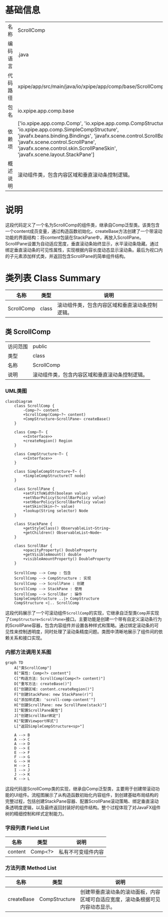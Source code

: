 # 基础信息

|      |      |
|------|------|
| 名称 | ScrollComp |
| 编码语言 | .java |
| 代码路径 | xpipe/app/src/main/java/io/xpipe/app/comp/base/ScrollComp.java |
| 包名 | io.xpipe.app.comp.base |
| 依赖项 | ['io.xpipe.app.comp.Comp', 'io.xpipe.app.comp.CompStructure', 'io.xpipe.app.comp.SimpleCompStructure', 'javafx.beans.binding.Bindings', 'javafx.scene.control.ScrollBar', 'javafx.scene.control.ScrollPane', 'javafx.scene.control.skin.ScrollPaneSkin', 'javafx.scene.layout.StackPane'] |
| 概述说明 | 滚动组件类，包含内容区域和垂直滚动条控制逻辑。 |

# 说明

这段代码定义了一个名为ScrollComp的组件类，继承自Comp泛型类。该类包含一个content成员变量，通过构造函数初始化。createBase方法创建了一个带滚动功能的界面结构：将content包装在StackPane中，再放入ScrollPane。ScrollPane设置为自动适应宽度，垂直滚动条始终显示，水平滚动条隐藏。通过绑定垂直滚动条的可见性属性，实现根据内容长度动态显示滚动条。最后为视口内的子元素添加样式类，并返回包含ScrollPane的简单组件结构。

# 类列表 Class Summary

| 名称   | 类型  | 说明 |
|-------|------|-------------|
| ScrollComp | class | 滚动组件类，包含内容区域和垂直滚动条控制逻辑。 |



## 类 ScrollComp

|      |      |
|------|------|
| 访问范围 | public |
| 类型 | class |
| 名称 | ScrollComp |
| 说明 | 滚动组件类，包含内容区域和垂直滚动条控制逻辑。 |


### UML类图

```mermaid
classDiagram
    class ScrollComp {
        -Comp~?~ content
        +ScrollComp(Comp~?~ content)
        +CompStructure~ScrollPane~ createBase()
    }

    class Comp~T~ {
        <<Interface>>
        +createRegion() Region
    }

    class CompStructure~T~ {
        <<Interface>>
    }

    class SimpleCompStructure~T~ {
        +SimpleCompStructure(T node)
    }

    class ScrollPane {
        +setFitToWidth(boolean value)
        +setVbarPolicy(ScrollBarPolicy value)
        +setHbarPolicy(ScrollBarPolicy value)
        +setSkin(Skin~?~ value)
        +lookup(String selector) Node
    }

    class StackPane {
        +getStyleClass() ObservableList~String~
        +getChildren() ObservableList~Node~
    }

    class ScrollBar {
        +opacityProperty() DoubleProperty
        +getVisibleAmount() double
        +visibleAmountProperty() DoubleProperty
    }

    ScrollComp --> Comp : 包含
    ScrollComp --> CompStructure : 实现
    ScrollComp --> ScrollPane : 创建
    ScrollComp --> StackPane : 使用
    ScrollComp --> ScrollBar : 操作
    SimpleCompStructure ..|> CompStructure
    CompStructure <|.. ScrollComp
```

这段代码展示了一个可滚动组件`ScrollComp`的实现，它继承自泛型类`Comp`并实现了`CompStructure<ScrollPane>`接口。主要功能是创建一个带有自定义滚动条行为的ScrollPane容器，包含内容组件并设置各种样式和策略。通过绑定滚动条的可见性来控制透明度，同时处理了滚动条精度问题。类图中清晰地展示了组件间的依赖关系和接口实现。


### 内部方法调用关系图

```mermaid
graph TD
    A["类ScrollComp"]
    B["属性: Comp<?> content"]
    C["构造方法: ScrollComp(Comp<?> content)"]
    D["重写方法: createBase()"]
    E["创建区域: content.createRegion()"]
    F["创建StackPane: new StackPane(r)"]
    G["添加样式类: 'scroll-comp-content'"]
    H["创建ScrollPane: new ScrollPane(stack)"]
    I["配置ScrollPane属性"]
    J["创建ScrollBar绑定"]
    K["配置Viewport样式"]
    L["返回SimpleCompStructure<sp>"]

    A --> B
    A --> C
    A --> D
    D --> E
    E --> F
    F --> G
    G --> H
    H --> I
    I --> J
    J --> K
    K --> L
```

这段代码是ScrollComp类的实现，继承自Comp泛型类，主要用于创建带滚动功能的UI组件。流程图展示了从构造函数初始化内容组件，到创建基础布局结构的完整过程，包括创建StackPane容器、配置ScrollPane滚动策略、绑定垂直滚动条透明度逻辑，以及最终返回封装好的组件结构。整个过程体现了对JavaFX组件树的精细控制和样式定制能力。

### 字段列表 Field List

| 名称  | 类型  | 说明 |
|-------|-------|------|
| content | Comp<?> | 私有不可变组件内容 |

### 方法列表 Method List

| 名称  | 类型  | 说明 |
|-------|-------|------|
| createBase | CompStructure<ScrollPane> | 创建带垂直滚动条的滚动面板，内容区域可自适应宽度，滚动条根据可见内容动态显示。 |




